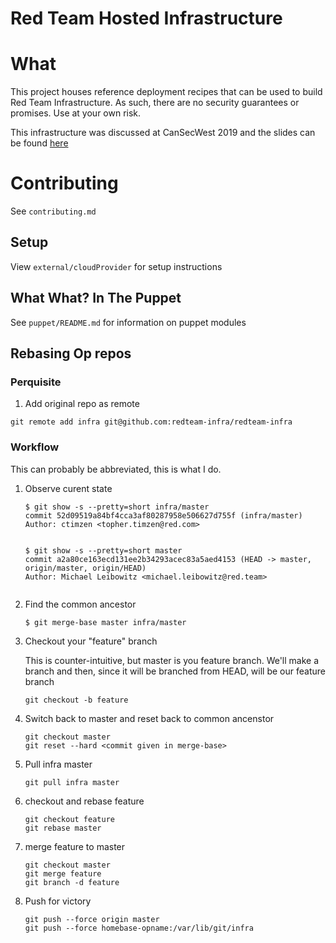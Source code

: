 # Red Team Hosted Infrastructure

# What

This project houses reference deployment recipes that can be used to build Red Team Infrastructure. As such, there are no security guarantees or promises. Use at your own risk.

This infrastructure was discussed at CanSecWest 2019 and the slides can be found [here](https://speakerdeck.com/tophertimzen/attack-infrastructure-for-the-modern-red-team)

# Contributing

See `contributing.md`

## Setup

View `external/cloudProvider` for setup instructions

## What What?  In The Puppet

See `puppet/README.md` for information on puppet modules

## Rebasing Op repos

### Perquisite

1. Add original repo as remote

```
git remote add infra git@github.com:redteam-infra/redteam-infra
```

### Workflow

This can probably be abbreviated, this is what I do.

1. Observe curent state

    ```
    $ git show -s --pretty=short infra/master
    commit 52d09519a84bf4cca3af80287958e506627d755f (infra/master)
    Author: ctimzen <topher.timzen@red.com>


    $ git show -s --pretty=short master
    commit a2a80ce163ecd131ee2b34293acec83a5aed4153 (HEAD -> master, origin/master, origin/HEAD)
    Author: Michael Leibowitz <michael.leibowitz@red.team>


    ```

1. Find the common ancestor

    ```
    $ git merge-base master infra/master
    ```

1. Checkout your "feature" branch

    This is counter-intuitive, but master is you feature branch.  We'll make a branch and then, since it will be branched from HEAD, will be our feature branch

    ```
    git checkout -b feature
    ```

1. Switch back to master and reset back to common ancenstor

    ```
    git checkout master
    git reset --hard <commit given in merge-base>
    ```

1. Pull infra master

    ```
    git pull infra master
    ```

1. checkout and rebase feature

    ```
    git checkout feature
    git rebase master
    ```

1. merge feature to master

    ```
    git checkout master
    git merge feature
    git branch -d feature
    ```

1. Push for victory

    ```
    git push --force origin master
    git push --force homebase-opname:/var/lib/git/infra
    ```
